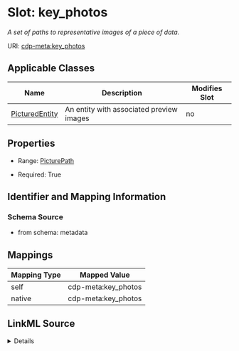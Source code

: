 

# Slot: key_photos


_A set of paths to representative images of a piece of data._



URI: [cdp-meta:key_photos](metadatakey_photos)



<!-- no inheritance hierarchy -->





## Applicable Classes

| Name | Description | Modifies Slot |
| --- | --- | --- |
| [PicturedEntity](PicturedEntity.md) | An entity with associated preview images |  no  |







## Properties

* Range: [PicturePath](PicturePath.md)

* Required: True





## Identifier and Mapping Information







### Schema Source


* from schema: metadata




## Mappings

| Mapping Type | Mapped Value |
| ---  | ---  |
| self | cdp-meta:key_photos |
| native | cdp-meta:key_photos |




## LinkML Source

<details>
```yaml
name: key_photos
description: A set of paths to representative images of a piece of data.
from_schema: metadata
rank: 1000
alias: key_photos
owner: PicturedEntity
domain_of:
- PicturedEntity
range: PicturePath
required: true
inlined: true
inlined_as_list: true

```
</details>
